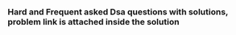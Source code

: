 ### Hard and Frequent asked Dsa questions with solutions, problem link is  attached inside the solution
